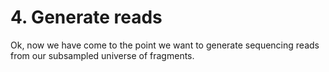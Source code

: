 # 4. Generate reads

Ok, now we have come to the point we want to generate sequencing reads from
our subsampled universe of fragments.